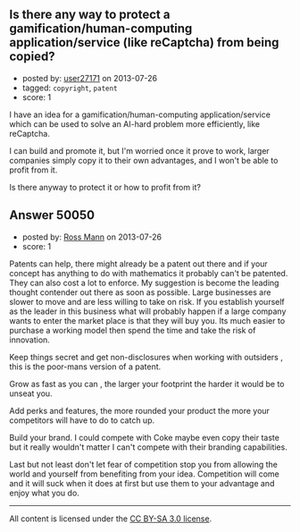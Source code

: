 ## Is there any way to protect a gamification/human-computing application/service (like reCaptcha) from being copied?

- posted by: [user27171](https://stackexchange.com/users/-1/27171-user27171) on 2013-07-26
- tagged: `copyright`, `patent`
- score: 1

I have an idea for a gamification/human-computing application/service which can be used to solve an AI-hard problem more efficiently, like reCaptcha.

I can build and promote it, but I'm worried once it prove to work, larger companies simply copy it to their own advantages, and I won't be able to profit from it.

Is there anyway to protect it or how to profit from it?


## Answer 50050

- posted by: [Ross Mann](https://stackexchange.com/users/-1/27113-ross-mann) on 2013-07-26
- score: 1

Patents can help, there might already be a patent out there and if your concept has anything to do with mathematics it probably can't be patented. They can also cost a lot to enforce. My suggestion is become the leading thought contender out there as soon as possible. Large businesses are slower to move and are less willing to take on risk. If you establish yourself as the leader in this business what will probably happen if a large company wants to enter the market place is that they will buy you. Its much easier to purchase a working model then spend the time and take the risk of innovation. 

Keep things secret and get non-disclosures when working with outsiders , this is the poor-mans version of a patent. 

Grow as fast as you can , the larger your footprint the harder it would be to unseat you.

Add perks and features, the more rounded your product the more your competitors will have to do to catch up.

Build your brand. I could compete with Coke maybe even copy their taste but it really wouldn't matter I can't compete with their branding capabilities.

Last but not least don't let fear of competition stop you from allowing the world and yourself from benefiting from your idea. Competition will come and it will suck when it does at first but use them to your advantage and enjoy what you do.




---

All content is licensed under the [CC BY-SA 3.0 license](https://creativecommons.org/licenses/by-sa/3.0/).
